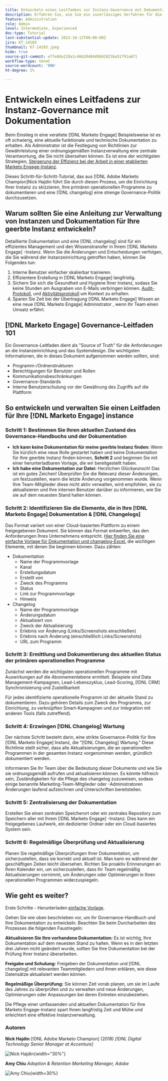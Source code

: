 ```yaml
---
title: Entwickeln eines Leitfadens zur Instanz-Governance mit Dokumentation
description: Erfahren Sie, wie Sie ein zuverlässiges Verfahren für die Erstellung und Verwaltung von Dokumentation und Änderungsprogrammen für Ihre Marketo Engage-Instanz einrichten. Dies spart nicht nur Zeit für den Austausch von Wissen in Ihrem Team, sondern erhöht auch die Gesundheit und Effizienz Ihrer Instanz.
feature: Administration
role: Admin
level: Intermediate, Experienced
doc-type: Tutorial
last-substantial-update: 2023-10-12T00:00:00Z
jira: KT-14103
thumbnail: KT-14103.jpeg
hide: true
source-git-commit: e7fe8da128a1c46620484d9b92823ba51791a671
workflow-type: tm+mt
source-wordcount: '906'
ht-degree: 1%

---
```



# Entwickeln eines Leitfadens zur Instanz-Governance mit Dokumentation

Beim Einstieg in eine veraltete [!DNL Marketo Engage] Beispielsweise ist es oft schwierig, eine aktuelle funktionale und technische Dokumentation zu erhalten. Als Administrator ist die Festlegung von Richtlinien zur Gewährleistung einer ordnungsgemäßen Instanzverwaltung eine zentrale Verantwortung, die Sie nicht übersehen können. Es ist eine der wichtigsten Strategien, [Steigerung der Effizienz bei der Arbeit in einer etablierten Marketo Engage-Instanz](https://nation.marketo.com/t5/champion-program-blogs/3-tips-to-increase-your-efficiency-in-an-inherited-instance/ba-p/247582).

Dieses Schritt-für-Schritt-Tutorial, das aus [!DNL Adobe Marketo Champion]Nick Hajdin führt Sie durch diesen Prozess, um die Einrichtung Ihrer Instanz zu skizzieren, Ihre primären operationellen Programme zu dokumentieren und eine [!DNL changelog] eine strenge Governance-Politik durchzusetzen.

## Warum sollten Sie eine Anleitung zur Verwaltung von Instanzen und Dokumentation für Ihre geerbte Instanz entwickeln?

Detaillierte Dokumentation und eine [!DNL changelog] sind für ein effizientes Management und den Wissenstransfer in Ihrem [!DNL Marketo Engage] -Instanz. Wenn Sie die Änderungen und Entscheidungen verfolgen, die Sie während der Instanzeinrichtung getroffen haben, können Sie Folgendes tun:

1. Interne Benutzer einfacher skalierbar trainieren.
2. Effizientere Erstellung in [!DNL Marketo Engage] langfristig.
3. Sichern Sie sich die Gesundheit und Hygiene Ihrer Instanz, sodass Sie keine Stunden am Ausgraben von E-Mails verbringen können. [Audit-Protokoll](https://experienceleague.adobe.com/docs/marketo/using/product-docs/administration/audit-trail/audit-trail-overview.html), und [Aktivitätsprotokoll](https://experienceleague.adobe.com/docs/marketo/using/product-docs/core-marketo-concepts/smart-lists-and-static-lists/managing-people-in-smart-lists/locate-the-activity-log-for-a-person.html) um Kontext zu erhalten.
4. Sparen Sie Zeit bei der Übertragung [!DNL Marketo Engage] Wissen an eine neue [!DNL Marketo Engage] Administrator , wenn Ihr Team einen Umsatz erfährt.

## [!DNL Marketo Engage] Governance-Leitfaden 101

Ein Governance-Leitfaden dient als &quot;Source of Truth&quot; für die Anforderungen an die Instanzeinrichtung und das Systemdesign. Die wichtigsten Informationen, die in dieses Dokument aufgenommen werden sollten, sind:

* Programm-/Ordnerstrukturen
* Berechtigungen für Benutzer und Rollen
* Kommunikationsbeschränkungen
* Governance-Standards
* Interne Benutzerschulung vor der Gewährung des Zugriffs auf die Plattform

## So entwickeln und verwalten Sie einen Leitfaden für Ihre [!DNL Marketo Engage] instance

### Schritt 1: Bestimmen Sie Ihren aktuellen Zustand des Governance-Handbuchs und der Dokumentation

* **Ich kann keine Dokumentation für meine geerbte Instanz finden:** Wenn Sie kürzlich eine neue Rolle gestartet haben und keine Dokumentation für Ihre geerbte Instanz finden können, **Schritt 2** und beginnen Sie mit einer herunterladbaren Vorlage, die wir bereitgestellt haben.
* **Ich habe eine Dokumentation zur Datei:** Herzlichen Glückwunsch! Das ist ein gutes Zeichen! Überprüfen Sie die Relevanz dieser Änderungen, um festzustellen, wann die letzte Änderung vorgenommen wurde. Wenn Ihre Team-Mitglieder diese nicht aktiv verwalten, wird empfohlen, sie zu aktualisieren und Ihre internen Benutzer darüber zu informieren, wie Sie sie auf dem neuesten Stand halten können.

### Schritt 2: Identifizieren Sie die Elemente, die in Ihre [!DNL Marketo Engage] Dokumentation &amp; [!DNL Changelogs]

Das Format variiert von einer Cloud-basierten Plattform zu einem freigegebenen Dokument. Sie können das Format entwerfen, das den Anforderungen Ihres Unternehmens entspricht. [Hier finden Sie eine einfache Vorlage für Dokumentation und changelog-Excel.](/help/tutorial-inherited-instance/_assets/downloads/Adobe_Marketo_Engage_Inherited_Instance_Documentation-Changlog.xlsx) die wichtigen Elemente, mit denen Sie beginnen können. Dazu zählen:

* Dokumentation
   * Name der Programmvorlage
   * Kanal
   * Erstellungsdatum
   * Erstellt von
   * Zweck des Programms
   * Status
   * Link zur Programmvorlage
   * Hinweis
* Changelog
   * Name der Programmvorlage
   * Änderungsdatum
   * Aktualisiert von
   * Zweck der Aktualisierung
   * Erlebnis vor Änderung (Links/Screenshots einschließen)
   * Erlebnis nach Änderung (einschließlich Links/Screenshots)
   * URL zum Programm

### Schritt 3: Ermittlung und Dokumentierung des aktuellen Status der primären operationellen Programme

Zunächst werden die wichtigsten operationellen Programme mit Auswirkungen auf die Abonnementebene ermittelt. Beispiele sind Data Management-Kampagnen, Lead-Lebenszyklus, Lead-Scoring, [!DNL CRM] Synchronisierung und Zustellbarkeit

Für jedes identifizierte operationelle Programm ist der aktuelle Stand zu dokumentieren. Dazu gehören Details zum Zweck des Programms, zur Einrichtung, zu verknüpften Smart-Kampagnen und zur Integration mit anderen Tools (falls zutreffend).

### Schritt 4: Erzwingen [!DNL Changelog] Wartung

Der nächste Schritt besteht darin, eine strikte Governance-Politik für Ihre [!DNL Marketo Engage] Instanz, die &quot;[!DNL Changelog] Wartung.&quot; Diese Richtlinie stellt sicher, dass alle Aktualisierungen, die an operationellen Programmen in der gesamten Instanz vorgenommen werden, gründlich dokumentiert werden.

Informieren Sie Ihr Team über die Bedeutung dieser Dokumente und wie Sie sie ordnungsgemäß aufrufen und aktualisieren können. Es könnte hilfreich sein, Zuständigkeiten für die Pflege des changelog zuzuweisen, sodass einige benannte Marketing-Team-Mitglieder oder -Administratoren Änderungen laufend aufzeichnen und Unterschriften bereitstellen.

### Schritt 5: Zentralisierung der Dokumentation

Erstellen Sie einen zentralen Speicherort oder ein zentrales Repository zum Speichern aller mit Ihrem [!DNL Marketo Engage] -Instanz. Dies kann ein freigegebenes Laufwerk, ein dedizierter Ordner oder ein Cloud-basiertes System sein.

### Schritt 6: Regelmäßige Überprüfung und Aktualisierung

Planen Sie regelmäßige Überprüfungen Ihrer Dokumentation, um sicherzustellen, dass sie korrekt und aktuell ist. Man kann es während der geschäftigen Zeiten leicht übersehen. Richten Sie proaktiv Erinnerungen an Ihren Kalender ein, um sicherzustellen, dass Ihr Team regelmäßig Aktualisierungen vornimmt, um Änderungen oder Optimierungen in Ihren operationellen Programmen widerzuspiegeln.

## Wie geht es weiter?

Erste Schritte - Herunterladen [einfache Vorlage](/help/tutorial-inherited-instance/_assets/downloads/Adobe_Marketo_Engage_Inherited_Instance_Documentation-Changlog.xlsx).

Gehen Sie wie oben beschrieben vor, um Ihr Governance-Handbuch und Ihre Dokumentation zu entwickeln. Beachten Sie beim Durcharbeiten des Prozesses die folgenden Faustregeln:

**Aktualisieren Sie Ihre vorhandene Dokumentation:**
Es ist wichtig, Ihre Dokumentation auf dem neuesten Stand zu halten. Wenn es in den letzten drei Jahren nicht geändert wurde, sollten Sie Ihre Dokumentation bei der Prüfung Ihrer Instanz überarbeiten.

**Freigabe und Schulung:**
Freigeben der Dokumentation und [!DNL changelog] mit relevanten Teammitgliedern und ihnen erklären, wie diese Datensätze aktualisiert werden können.

**Regelmäßige Überprüfung:** Sie können Zeit vorab planen, um sie im Laufe des Jahres zu überprüfen und zu verwalten und neue Änderungen, Optimierungen oder Anpassungen bei deren Eintreten einzubeziehen.

Die Pflege einer umfassenden und aktuellen Dokumentation für Ihre Marketo Engage-Instanz spart Ihnen langfristig Zeit und Mühe und erleichtert eine effektive Instanzverwaltung.

### Autoren

**Nick Hajdin**
[!DNL Adobe Marketo Champion] (2018)
*[!DNL Digital Technology Senior Manager at Accenture]*

![Nick Hajdin](/help/tutorial-inherited-instance/_assets/authors/Customer_Author_Nicholas_Hajdin.png){width="30%"}

**Amy Chiu**
*Adoption &amp; Retention Marketing Manager, Adobe*

![Amy Chiu](/help/tutorial-inherited-instance/_assets/authors/Adobe_Author_Amy_Chiu.png){width=30%}
